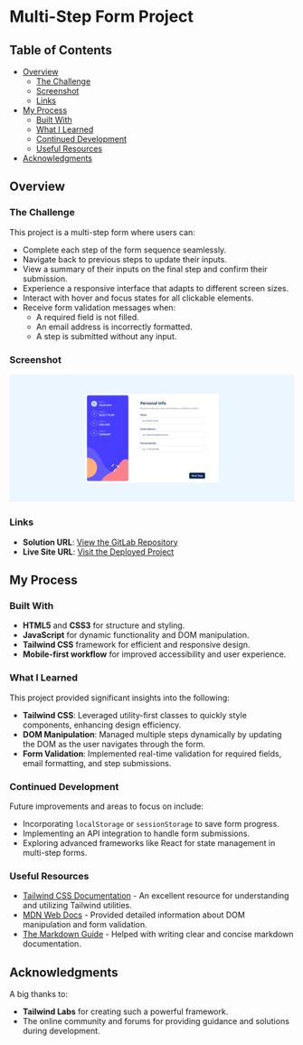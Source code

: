 # Multi-Step Form Project

## Table of Contents

- [Overview](#overview)
  - [The Challenge](#the-challenge)
  - [Screenshot](#screenshot)
  - [Links](#links)
- [My Process](#my-process)
  - [Built With](#built-with)
  - [What I Learned](#what-i-learned)
  - [Continued Development](#continued-development)
  - [Useful Resources](#useful-resources)
- [Acknowledgments](#acknowledgments)

## Overview

### The Challenge

This project is a multi-step form where users can:

- Complete each step of the form sequence seamlessly.
- Navigate back to previous steps to update their inputs.
- View a summary of their inputs on the final step and confirm their submission.
- Experience a responsive interface that adapts to different screen sizes.
- Interact with hover and focus states for all clickable elements.
- Receive form validation messages when:
  - A required field is not filled.
  - An email address is incorrectly formatted.
  - A step is submitted without any input.

### Screenshot

![Screenshot of Multi-Step Form](./multi-step%20form.jpg)

### Links

- **Solution URL**: [View the GitLab Repository](https://gitlab.com/rahulkandati/multi-step-form-project.git)
- **Live Site URL**: [Visit the Deployed Project](https://multi-step-form-project-blush.vercel.app/)

## My Process

### Built With

- **HTML5** and **CSS3** for structure and styling.
- **JavaScript** for dynamic functionality and DOM manipulation.
- **Tailwind CSS** framework for efficient and responsive design.
- **Mobile-first workflow** for improved accessibility and user experience.

### What I Learned

This project provided significant insights into the following:

- **Tailwind CSS**: Leveraged utility-first classes to quickly style components, enhancing design efficiency.
- **DOM Manipulation**: Managed multiple steps dynamically by updating the DOM as the user navigates through the form.
- **Form Validation**: Implemented real-time validation for required fields, email formatting, and step submissions.

### Continued Development

Future improvements and areas to focus on include:

- Incorporating `localStorage` or `sessionStorage` to save form progress.
- Implementing an API integration to handle form submissions.
- Exploring advanced frameworks like React for state management in multi-step forms.

### Useful Resources

- [Tailwind CSS Documentation](https://tailwindcss.com/docs) - An excellent resource for understanding and utilizing Tailwind utilities.
- [MDN Web Docs](https://developer.mozilla.org/) - Provided detailed information about DOM manipulation and form validation.
- [The Markdown Guide](https://www.markdownguide.org/) - Helped with writing clear and concise markdown documentation.

## Acknowledgments

A big thanks to: 

- **Tailwind Labs** for creating such a powerful framework.
- The online community and forums for providing guidance and solutions during development.
